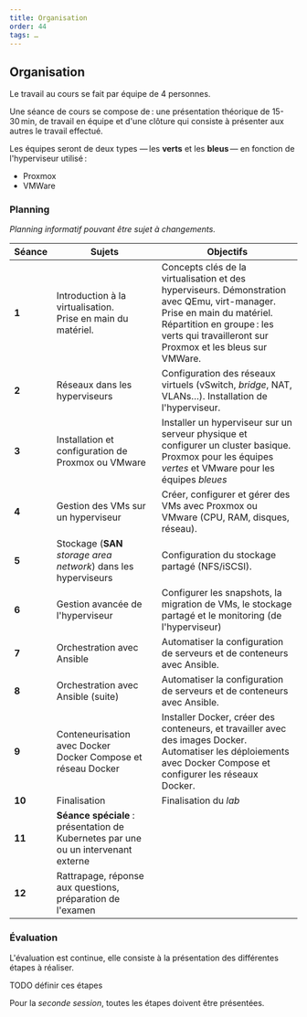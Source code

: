 ```yaml
---
title: Organisation
order: 44
tags: …
---
```



## Organisation

Le travail au cours se fait par équipe de 4 personnes. 

Une séance de cours se compose de : une présentation théorique de 15-30 min, de travail en équipe et d'une clôture qui consiste à présenter aux autres le travail effectué. 

Les équipes seront de deux types — les **verts** et les **bleus** — en fonction de l'hyperviseur utilisé :

- Proxmox
- VMWare

### Planning

_Planning informatif pouvant être sujet à changements._

| **Séance** | **Sujets** |  **Objectifs**                     |
|------------|------------|------------------------------------|
| **1**       | Introduction à la virtualisation.<br/> Prise en main du matériel.  | Concepts clés de la virtualisation et des hyperviseurs. Démonstration avec QEmu, virt-manager. Prise en main du matériel. Répartition en groupe : les verts qui travailleront sur Proxmox et les bleus sur VMWare.|
| **2**       | Réseaux dans les hyperviseurs |Configuration des réseaux virtuels (vSwitch, _bridge_, NAT, VLANs…). Installation de l'hyperviseur. |
| **3**       | Installation et configuration de Proxmox ou VMware | Installer un hyperviseur sur un serveur physique et configurer un cluster basique. Proxmox pour les équipes _vertes_ et VMware pour les équipes _bleues_ |
| **4**       | Gestion des VMs sur un hyperviseur           | Créer, configurer et gérer des VMs avec Proxmox ou VMware (CPU, RAM, disques, réseau). |
| **5**       | Stockage (**SAN** _storage area network_)  dans les hyperviseurs | Configuration du stockage partagé (NFS/iSCSI).|
| **6**       | Gestion avancée de l'hyperviseur      | Configurer les snapshots, la migration de VMs, le stockage partagé et le monitoring (de l'hyperviseur) |
| **7**       | Orchestration avec Ansible            | Automatiser la configuration de serveurs et de conteneurs avec Ansible. |
| **8**       | Orchestration avec Ansible (suite)       | Automatiser la configuration de serveurs et de conteneurs avec Ansible. |
| **9**       | Conteneurisation avec Docker<br/>Docker Compose et réseau Docker          | Installer Docker, créer des conteneurs, et travailler avec des images Docker. Automatiser les déploiements avec Docker Compose et configurer les réseaux Docker. |
| **10**      | Finalisation | Finalisation du _lab_|
| **11**      | **Séance spéciale** : présentation de Kubernetes par une ou un intervenant externe ||
|**12**       | Rattrapage, réponse aux questions, préparation de l'examen ||


### Évaluation 

L'évaluation est continue, elle consiste à la présentation des différentes étapes à réaliser. 

TODO définir ces étapes

Pour la _seconde session_, toutes les étapes doivent être présentées. 
